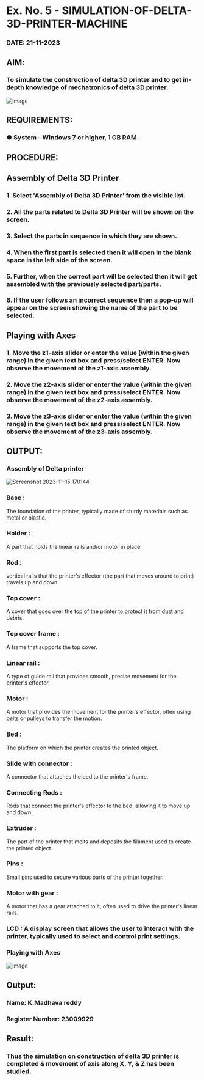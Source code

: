 # Ex. No. 5 - SIMULATION-OF-DELTA-3D-PRINTER-MACHINE

### DATE: 21-11-2023
## AIM:
### To simulate the construction of delta 3D printer and to get in-depth knowledge of mechatronics of delta 3D printer.

![image](https://github.com/Sellakumar1987/Ex.-No.-5---SIMULATION-OF-DELTA-3D-PRINTER-MACHINE/assets/113594316/c784471e-098f-456d-9c1b-e9f0ce56cc9b)

## REQUIREMENTS:
### ●	System - Windows 7 or higher, 1 GB RAM.

## PROCEDURE:

## Assembly of Delta 3D Printer
### 1.	Select 'Assembly of Delta 3D Printer' from the visible list.
### 2.	All the parts related to Delta 3D Printer will be shown on the screen.
### 3.	Select the parts in sequence in which they are shown.
### 4.	When the first part is selected then it will open in the blank space in the left side of the screen.
### 5.	Further, when the correct part will be selected then it will get assembled with the previously selected part/parts.
### 6.	If the user follows an incorrect sequence then a pop-up will appear on the screen showing the name of the part to be selected.

## Playing with Axes
### 1.	Move the z1-axis slider or enter the value (within the given range) in the given text box and press/select ENTER. Now observe the movement of the z1-axis assembly.
### 2.	Move the z2-axis slider or enter the value (within the given range) in the given text box and press/select ENTER. Now observe the movement of the z2-axis assembly.
### 3.	Move the z3-axis slider or enter the value (within the given range) in the given text box and press/select ENTER. Now observe the movement of the z3-axis assembly.

## OUTPUT:
### Assembly of Delta printer
![Screenshot 2023-11-15 170144](https://github.com/Madhavareddy09/Ex.-No.-5---SIMULATION-OF-DELTA-3D-PRINTER-MACHINE/assets/145742470/6b62c272-f57d-4a22-83ca-0c19a8fc50d6)

### Base :
The foundation of the printer, typically made of sturdy materials such as metal or plastic.

### Holder :
A part that holds the linear rails and/or motor in place

### Rod :
vertical rails that the printer's effector (the part that moves around to print) travels up and down.

### Top cover :
A cover that goes over the top of the printer to protect it from dust and debris.

### Top cover frame :
A frame that supports the top cover.

### Linear rail :
A type of guide rail that provides smooth, precise movement for the printer's effector.

### Motor :
A motor that provides the movement for the printer's effector, often using belts or pulleys to transfer the motion.

### Bed :
The platform on which the printer creates the printed object.

### Slide with connector :
A connector that attaches the bed to the printer's frame.
### Connecting Rods :
Rods that connect the printer's effector to the bed, allowing it to move up and down.

### Extruder :
The part of the printer that melts and deposits the filament used to create the printed object.

### Pins :
Small pins used to secure various parts of the printer together.

### Motor with gear :
A motor that has a gear attached to it, often used to drive the printer's linear rails.

### LCD : A display screen that allows the user to interact with the printer, typically used to select and control print settings.



### Playing with Axes

![image](https://github.com/Madhavareddy09/Ex.-No.-5---SIMULATION-OF-DELTA-3D-PRINTER-MACHINE/assets/145742470/990183cb-0196-4c5d-9a6f-3b1561a3e6f8)



## Output:

### Name: K.Madhava reddy
### Register Number: 23009929

## Result: 
### Thus the simulation on construction of delta 3D printer is completed & movement of axis along X, Y, & Z has been studied.
